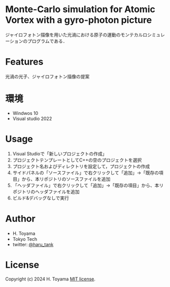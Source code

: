 # Monte-Carlo simulation for Atomic Vortex with a gyro-photon picture
 
ジャイロフォトン描像を用いた光渦における原子の運動のモンテカルロシミュレーションのプログラムである．
 

# Features
 
光渦の光子、ジャイロフォトン描像の提案
 
# 環境
 
* Windwos 10
* Visual studio 2022
 
# Usage
 
1. Visual Studioで「新しいプロジェクトの作成」
2. プロジェクトテンプレートとしてC++の空のプロジェクトを選択
3. プロジェクト名およびディレクトリを設定して，プロジェクトの作成
4. サイドパネルの「ソースファイル」で右クリックして「追加」->「既存の項目」から、本リポジトリのソースファイルを追加
5. 「ヘッダファイル」で右クリックして「追加」->「既存の項目」から、本リポジトリのヘッダファイルを追加
6. ビルド&デバッグなしで実行
 
# Author
 
* H. Toyama　
* Tokyo Tech
* twitter: [@haru_tank](https://twitter.com/haru_tank)
 
# License
Copyright (c) 2024 H. Toyama 
[MIT license](https://en.wikipedia.org/wiki/MIT_License).
